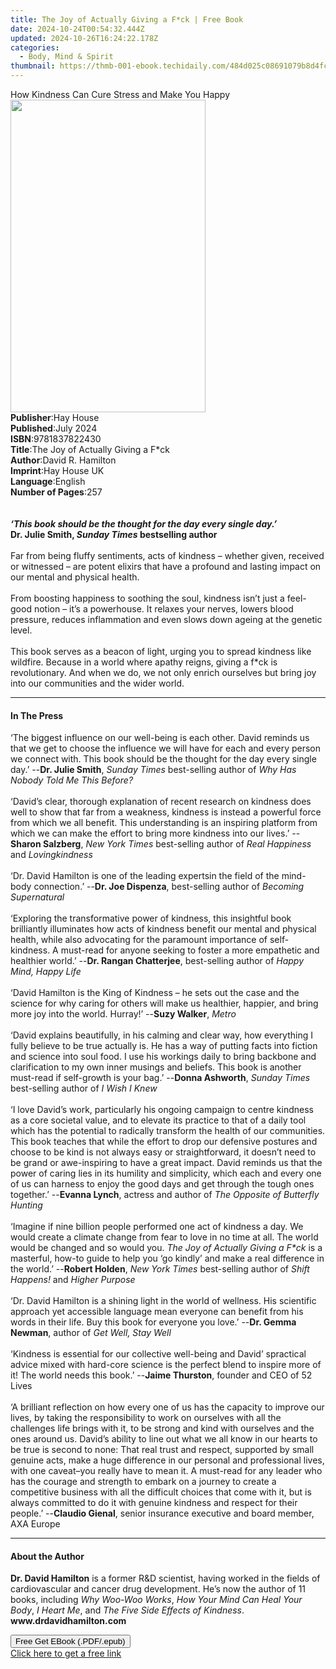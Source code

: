 ```yaml
---
title: The Joy of Actually Giving a F*ck | Free Book
date: 2024-10-24T00:54:32.444Z
updated: 2024-10-26T16:24:22.178Z
categories:
  - Body, Mind & Spirit
thumbnail: https://thmb-001-ebook.techidaily.com/484d025c08691079b8d4fc6959e09fb2575ae2d8f55c33c6fab7bd22b66155fd.jpg
---
```

<main id="book-container">
  <div class="flex flex-col">
    <div class="book-brief flex-1 py-6 px-4 sm:p-6 md:py-10 md:px-8">
      <!-- brief-->
      <div class="book-brief-main">
        How Kindness Can Cure Stress and Make You Happy
      </div>
    </div>
    <div
      class="book-meta-info flex-1 grid gap-4 col-start-1 col-end-3 row-start-1 sm:mb-6 sm:grid-cols-4 lg:gap-6 lg:col-start-2 lg:row-end-6 lg:row-span-6 lg:mb-0"
    >
      <div
        class="book-meta-info-left place-content-center mt-4 p-4 text-sm leading-6 col-start-2 col-span-2 dark:text-slate-400"
      >
        <img
          class="w-full h-500 object-cover rounded-lg sm:h-255 sm:col-span-2 lg:col-span-full"
          src="https://img-001-ebook.techidaily.com/2d9c71271c2a2ff62fd5399a6d2758e5088a19055dcc328aa3f0fa691c7e48c1.jpg"
          alt=""
          width="312"
          height="500"
        />
      </div>
      <div
        class="book-meta-info-right mt-2 col-start-1 row-start-2 col-span-3 self-center"
      >
        <!-- meta data  -->
        <div class="flex flex-col px-4 md:px-8">
          <div class="flex-1">
            <strong>Publisher</strong>:<span class="px-2">Hay House</span>
          </div>
          <div class="flex-1">
            <strong>Published</strong>:<span class="px-2">July 2024</span>
          </div>
          <div class="flex-1">
            <strong>ISBN</strong>:<span class="px-2">9781837822430</span>
          </div>
          <div class="flex-1">
            <strong>Title</strong>:<span class="px-2"
              >The Joy of Actually Giving a F*ck</span
            >
          </div>
          <div class="flex-1">
            <strong>Author</strong>:<span class="px-2">David R. Hamilton</span>
          </div>
          <div class="flex-1">
            <strong>Imprint</strong>:<span class="px-2">Hay House UK</span>
          </div>
          <div class="flex-1">
            <strong>Language</strong>:<span class="px-2">English</span>
          </div>
          <div class="flex-1">
            <strong>Number of Pages</strong>:<span class="px-2">257</span>
          </div>
        </div>
      </div>
    </div>
    <div class="book-description flex-1 py-6 px-4 sm:p-6 md:py-10 md:px-8">
      <div class="book-description-main">
        <div accordion-content="" id="description">
          <b></b><br /><br /><b
            ><i
              >‘This book should be the thought for the day every single
              day.’</i
            ></b
          ><br /><b>Dr. Julie Smith, <i>Sunday Times </i>bestselling author</b
          ><br /><br />Far from being fluffy sentiments, acts of kindness –
          whether given, received or witnessed – are potent elixirs that have a
          profound and lasting impact on our mental and physical health.<br /><br />From
          boosting happiness to soothing the soul, kindness isn’t just a
          feel-good notion – it’s a powerhouse. It relaxes your nerves, lowers
          blood pressure, reduces inflammation and even slows down ageing at the
          genetic level.<br /><br />This book serves as a beacon of light,
          urging you to spread kindness like wildfire. Because in a world where
          apathy reigns, giving a f*ck is revolutionary. And when we do, we not
          only enrich ourselves but bring joy into our communities and the wider
          world.
        </div>
        <div class="accordion-fader"></div>
      </div>
    </div>
    <div class="book-excerpts flex-1 py-6 px-4 sm:p-6 md:py-10 md:px-8">
      <!-- excerpts-->
      <div class="book-excerpts-main">
        <hr />
        <h4 class="placeholder placeholder-heading">
          <span>In The Press</span>
        </h4>
        <p>
          ‘The biggest influence on our well-being is each other. David reminds
          us that we get to choose the influence we will have for each and every
          person we connect with. This book should be the thought for the day
          every single day.’ --<b>Dr. Julie Smith</b>,
          <i>Sunday Times</i> best-selling author of
          <i>Why Has Nobody Told Me This Before?<br /><br /></i>‘David’s clear,
          thorough explanation of recent research on kindness does well to show
          that far from a weakness, kindness is instead a powerful force from
          which we all benefit. This understanding is an inspiring platform from
          which we can make the effort to bring more kindness into our lives.’
          --<b>Sharon Salzberg</b>, <i>New York Times </i>best-selling author of
          <i>Real Happiness</i> and <i>Lovingkindness<br /><br /></i>‘Dr. David
          Hamilton is one of the leading expertsin the field of the mind-body
          connection.’ --<b>Dr. Joe Dispenza</b>, best-selling author of
          <i>Becoming Supernatural<br /><br /></i>‘Exploring the transformative
          power of kindness, this insightful book brilliantly illuminates how
          acts of kindness benefit our mental and physical health, while also
          advocating for the paramount importance of self-kindness. A must-read
          for anyone seeking to foster a more empathetic and healthier world.’
          --<b>Dr. Rangan Chatterjee</b>, best-selling author of
          <i>Happy Mind, Happy Life<br /><br /></i>‘David Hamilton is the King
          of Kindness – he sets out the case and the science for why caring for
          others will make us healthier, happier, and bring more joy into the
          world. Hurray!’ --<b>Suzy Walker</b>, <i>Metro</i><br /><br />‘David
          explains beautifully, in his calming and clear way, how everything I
          fully believe to be true actually is. He has a way of putting facts
          into fiction and science into soul food. I use his workings daily to
          bring backbone and clarification to my own inner musings and beliefs.
          This book is another must-read if self-growth is your bag.’ --<b
            >Donna Ashworth</b
          >, <i>Sunday Times </i>best-selling author of <i>I Wish I Knew</i
          ><br /><br />‘I love David’s work, particularly his ongoing campaign
          to centre kindness as a core societal value, and to elevate its
          practice to that of a daily tool which has the potential to radically
          transform the health of our communities. This book teaches that while
          the effort to drop our defensive postures and choose to be kind is not
          always easy or straightforward, it doesn’t need to be grand or
          awe-inspiring to have a great impact. David reminds us that the power
          of caring lies in its humility and simplicity, which each and every
          one of us can harness to enjoy the good days and get through the tough
          ones together.’ --<b>Evanna Lynch</b>, actress and author of
          <i>The Opposite of Butterfly Hunting</i><br /><br />‘Imagine if nine
          billion people performed one act of kindness a day. We would create a
          climate change from fear to love in no time at all. The world would be
          changed and so would you. <i>The Joy of Actually Giving a F*ck </i>is
          a masterful, how-to guide to help you ‘go kindly’ and make a real
          difference in the world.’ --<b>Robert Holden</b>,
          <i>New York Times</i> best-selling author of <i>Shift Happens!</i> and
          <i>Higher Purpose</i><br /><br />‘Dr. David Hamilton is a shining
          light in the world of wellness. His scientific approach yet accessible
          language mean everyone can benefit from his words in their life. Buy
          this book for everyone you love.’ --<b>Dr. Gemma Newman</b>, author of
          <i>Get Well, Stay Well</i><br /><br />‘Kindness is essential for our
          collective well-being and David’ spractical advice mixed with
          hard-core science is the perfect blend to inspire more of it! The
          world needs this book.’ --<b>Jaime Thurston</b>, founder and CEO of 52
          Lives<br /><br />‘A brilliant reflection on how every one of us has
          the capacity to improve our lives, by taking the responsibility to
          work on ourselves with all the challenges life brings with it, to be
          strong and kind with ourselves and the ones around us. David’s ability
          to line out what we all know in our hearts to be true is second to
          none: That real trust and respect, supported by small genuine acts,
          make a huge difference in our personal and professional lives, with
          one caveat–you really have to mean it. A must-read for any leader who
          has the courage and strength to embark on a journey to create a
          competitive business with all the difficult choices that come with it,
          but is always committed to do it with genuine kindness and respect for
          their people.’ --<b>Claudio Gienal</b>, senior insurance executive and
          board member, AXA Europe
        </p>
      </div>
    </div>
    <div class="book-about-author flex-1 py-6 px-4 sm:p-6 md:py-10 md:px-8">
      <!-- about author-->
      <div class="book-main-author-main">
        <hr />
        <h4 class="placeholder placeholder-heading">
          <span>About the Author</span>
        </h4>
        <p>
          <b>Dr. David Hamilton</b> is a former R&amp;D scientist, having worked
          in the fields of cardiovascular and cancer drug development. He’s now
          the author of 11 books, including <i>Why Woo-Woo Works</i>,
          <i>How Your Mind Can Heal Your Body</i>, <i>I Heart Me</i>, and
          <i>The Five Side Effects of Kindness</i>.
          <b>www.drdavidhamilton.com</b>
        </p>
      </div>
    </div>
    <div class="book-free-get flex-1 py-6 px-4 sm:p-6 md:py-10 md:px-8">
      <button
        id="btn-free-get"
        class="bg-blue-500 hover:bg-blue-700 text-white font-bold py-2 px-4 rounded"
      >
        Free Get EBook (.PDF/.epub)
      </button>
      <div id="countdown-display" class="px-2 text-lg mt-2"></div>
      <a
        id="free-link"
        class="hidden bg-blue-500 hover:bg-blue-700 text-white font-bold py-2 px-4 rounded"
        href="https://www.ebooks.com/en-us/book/211115698/the-joy-of-actually-giving-a-f-ck/david-r-hamilton/"
        target="_blank"
        >Click here to get a free link</a
      >
    </div>
    <script>
      let countdownTime = 0;
      let countdownInterval = null;
      document
        .getElementById('btn-free-get')
        .addEventListener('click', startCountdown);
      function startCountdown() {
        countdownTime = new Date().getTime() + 60000 * 3;
        countdownInterval = setInterval(updateCountdown, 1000);
        document.getElementById('btn-free-get').disabled = true;
        document
          .getElementById('btn-free-get')
          .classList.add('bg-gray-500', 'cursor-not-allowed');
      }
      function updateCountdown() {
        let currentTime = new Date().getTime();
        let timeLeft = countdownTime - currentTime;
        let secondsLeft = Math.floor(timeLeft / 1000);
        document.getElementById('countdown-display').innerHTML =
          `Remaining time: ${secondsLeft} seconds.`;
        if (secondsLeft <= 0) {
          clearInterval(countdownInterval);
          document.getElementById('btn-free-get').classList.add('hidden');
          document.getElementById('free-link').classList.remove('hidden');
          document.getElementById('countdown-display').innerHTML = '';
        }
      }
    </script>
  </div>
</main>

<ins class="adsbygoogle"
      style="display:block"
      data-ad-client="ca-pub-7571918770474297"
      data-ad-slot="8358498916"
      data-ad-format="auto"
      data-full-width-responsive="true"></ins>
    